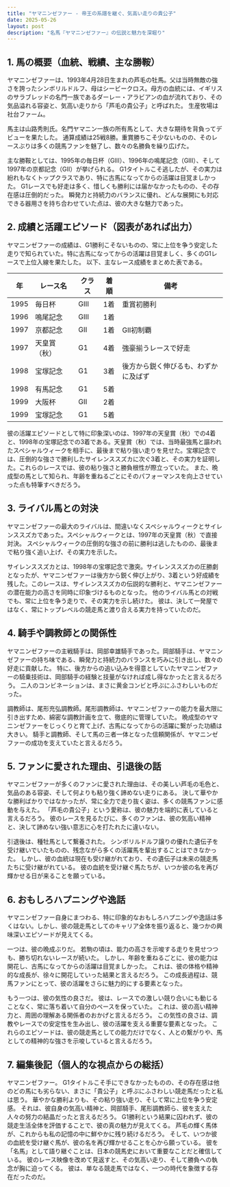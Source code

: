 ```yaml
---
title: "ヤマニンゼファー - 帝王の系譜を継ぐ、気高い走りの貴公子"
date: 2025-05-26
layout: post
description: "名馬『ヤマニンゼファー』の伝説と魅力を深堀り"
---
```


## 1. 馬の概要（血統、戦績、主な勝鞍）

ヤマニンゼファーは、1993年4月28日生まれの芦毛の牡馬。父は当時無敵の強さを誇ったシンボリルドルフ、母はシービークロス。母方の血統には、イギリスのサラブレッドの名門一族であるダーレー・アラビアンの血が流れており、その気品溢れる容姿と、気高い走りから「芦毛の貴公子」と呼ばれた。  生産牧場は社台ファーム。

馬主は山路秀則氏。名門ヤマニン一族の所有馬として、大きな期待を背負ってデビューを果たした。  通算成績は25戦8勝。重賞勝ちこそ少ないものの、そのレースぶりは多くの競馬ファンを魅了し、数々の名勝負を繰り広げた。

主な勝鞍としては、1995年の毎日杯（GIII）、1996年の鳴尾記念（GIII）、そして1997年の京都記念（GII）が挙げられる。  G1タイトルこそ逃したが、その実力は紛れもなくトップクラスであり、特に古馬になってからの活躍は目覚ましかった。  G1レースでも好走は多く、惜しくも勝利には届かなかったものの、その存在感は圧倒的だった。  瞬発力と持続力のバランスに優れ、どんな展開にも対応できる器用さを持ち合わせていた点は、彼の大きな魅力であった。


## 2. 成績と活躍エピソード（図表があれば出力）

ヤマニンゼファーの成績は、G1勝利こそないものの、常に上位を争う安定した走りで知られていた。特に古馬になってからの活躍は目覚ましく、多くのG1レースで上位入線を果たした。  以下、主なレース成績をまとめた表である。

| 年 | レース名          | クラス | 着順 | 備考                               |
|---|-----------------|-------|------|------------------------------------|
| 1995 | 毎日杯           | GIII  | 1着  | 重賞初勝利                             |
| 1996 | 鳴尾記念         | GIII  | 1着  |                                    |
| 1997 | 京都記念         | GII   | 1着  | GII初制覇                             |
| 1997 | 天皇賞（秋）     | G1   | 4着  | 強豪揃うレースで好走                  |
| 1998 | 宝塚記念         | G1   | 3着  | 後方から鋭く伸びるも、わずかに及ばず |
| 1998 | 有馬記念         | G1   | 5着  |                                    |
| 1999 | 大阪杯           | GII   | 2着  |                                    |
| 1999 | 宝塚記念         | G1   | 5着  |                                    |


彼の活躍エピソードとして特に印象深いのは、1997年の天皇賞（秋）での4着と、1998年の宝塚記念での3着である。天皇賞（秋）では、当時最強馬と謳われたスペシャルウィークを相手に、最後まで粘り強い走りを見せた。宝塚記念では、圧倒的な強さで勝利したサイレンススズカに次ぐ3着と、その実力を証明した。これらのレースでは、彼の粘り強さと勝負根性が際立っていた。  また、晩成型の馬として知られ、年齢を重ねるごとにそのパフォーマンスを向上させていった点も特筆すべきだろう。


## 3. ライバル馬との対決

ヤマニンゼファーの最大のライバルは、間違いなくスペシャルウィークとサイレンススズカであった。スペシャルウィークとは、1997年の天皇賞（秋）で直接対決。  スペシャルウィークの圧倒的な強さの前に勝利は逃したものの、最後まで粘り強く追い上げ、その実力を示した。

サイレンススズカとは、1998年の宝塚記念で激突。サイレンススズカの圧勝劇となったが、ヤマニンゼファーは後方から鋭く伸び上がり、3着という好成績を残した。このレースは、サイレンススズカの伝説的な勝利と、ヤマニンゼファーの潜在能力の高さを同時に印象づけるものとなった。  他のライバル馬との対戦でも、常に上位を争う走りで、その実力を示し続けた。  彼は、決して一発屋ではなく、常にトップレベルの競走馬と渡り合える実力を持っていたのだ。


## 4. 騎手や調教師との関係性

ヤマニンゼファーの主戦騎手は、岡部幸雄騎手であった。岡部騎手は、ヤマニンゼファーの持ち味である、瞬発力と持続力のバランスを巧みに引き出し、数々の好走に貢献した。  特に、後方からの追い込みを得意としていたヤマニンゼファーの騎乗技術は、岡部騎手の経験と技量がなければ成し得なかったと言えるだろう。  二人のコンビネーションは、まさに黄金コンビと呼ぶにふさわしいものだった。

調教師は、尾形充弘調教師。尾形調教師は、ヤマニンゼファーの能力を最大限に引き出すため、綿密な調教計画を立て、徹底的に管理していた。  晩成型のヤマニンゼファーをじっくりと育て上げ、古馬になってからの活躍に繋がった功績は大きい。  騎手と調教師、そして馬の三者一体となった信頼関係が、ヤマニンゼファーの成功を支えていたと言えるだろう。


## 5. ファンに愛された理由、引退後の話

ヤマニンゼファーが多くのファンに愛された理由は、その美しい芦毛の毛色と、気品のある容姿、そして何よりも粘り強く諦めない走りにある。  決して華やかな勝利ばかりではなかったが、常に全力で走り抜く姿は、多くの競馬ファンに感動を与えた。  「芦毛の貴公子」という愛称は、彼の魅力を端的に表していると言えるだろう。  彼のレースを見るたびに、多くのファンは、彼の気高い精神と、決して諦めない強い意志に心を打たれたに違いない。

引退後は、種牡馬として繋養された。  シンボリルドルフ譲りの優れた遺伝子を受け継いでいたものの、残念ながら多くの活躍馬を輩出することはできなかった。  しかし、彼の血統は現在も受け継がれており、その遺伝子は未来の競走馬たちに受け継がれている。  彼の血統を受け継ぐ馬たちが、いつか彼の名を再び輝かせる日が来ることを願っている。


## 6. おもしろハプニングや逸話

ヤマニンゼファー自身にまつわる、特に印象的なおもしろハプニングや逸話は多くはない。しかし、彼の競走馬としてのキャリア全体を振り返ると、幾つかの興味深いエピソードが見えてくる。

一つは、彼の晩成ぶりだ。  若駒の頃は、能力の高さを示唆する走りを見せつつも、勝ち切れないレースが続いた。  しかし、年齢を重ねるごとに、彼の能力は開花し、古馬になってからの活躍は目覚ましかった。  これは、彼の体格や精神的な成長が、徐々に開花していった結果と言えるだろう。  この成長過程は、競馬ファンにとって、彼の活躍をさらに魅力的にする要素となった。

もう一つは、彼の気性の良さだ。  彼は、レースでの激しい競り合いにも動じることなく、常に落ち着いて自分のペースを保っていた。  これは、彼の高い精神力と、周囲の理解ある関係者のおかげと言えるだろう。  この気性の良さは、調教やレースでの安定性を生み出し、彼の活躍を支える重要な要素となった。  これらのエピソードは、彼の競走馬としての能力だけでなく、人との繋がりや、馬としての精神的な強さを示唆していると言えるだろう。


## 7. 編集後記（個人的な視点からの総括）

ヤマニンゼファー。  G1タイトルこそ手にできなかったものの、その存在感は他のどの馬にも劣らない、まさに「貴公子」と呼ぶにふさわしい競走馬だったと私は思う。  華やかな勝利よりも、その粘り強い走り、そして常に上位を争う安定感。  それは、彼自身の気高い精神と、岡部騎手、尾形調教師ら、彼を支えた人々の努力の結晶だったと言えるだろう。  G1勝利という結果に囚われず、彼の競走生活全体を評価することで、彼の真の魅力が見えてくる。  芦毛の輝く馬体が、これからも私の記憶の中に鮮やかに残り続けるだろう。  そして、いつか彼の血統を受け継ぐ馬が、彼の名を再び輝かせることを心から願っている。  彼を「名馬」として語り継ぐことは、日本の競馬史において重要なことだと確信している。  彼のレース映像を改めて見返すと、その気高い走り、そして勝負への執念が胸に迫ってくる。  彼は、単なる競走馬ではなく、一つの時代を象徴する存在だったのだ。
